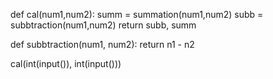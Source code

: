 def cal(num1,num2):
    summ = summation(num1,num2)
    subb = subbtraction(num1,num2)
    return subb, summ

def subbtraction(num1, num2):
	return n1 - n2

cal(int(input()), int(input()))